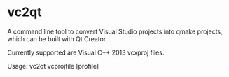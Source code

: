 # vc2qt
A command line tool to convert Visual Studio projects into qmake projects, which can be built with Qt Creator.

Currently supported are Visual C++ 2013 vcxproj files.

Usage: vc2qt vcprojfile [profile]

